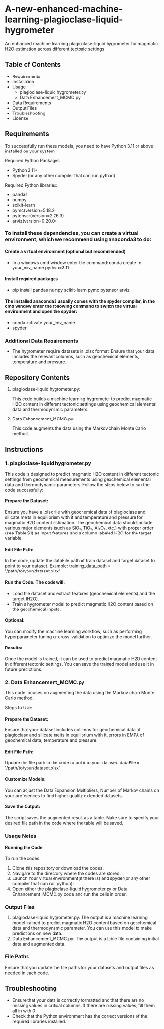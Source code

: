 # A-new-enhanced-machine-learning-plagioclase-liquid-hygrometer
An enhanced machine learning plagioclase-liquid hygrometer for magmatic H2O estimation across different tectonic settings
## Table of Contents
<ul>
<li>Requirements
<li>Installation
<li>Usage
<ul>
<li>plagioclase-liquid hygrometer.py</li>
<li>Data Enhancement_MCMC.py</li>
</ul>
</li>
<li>Data Requirements</li>
<li>Output Files</li>
<li>Troubleshooting</li>
<li>License</li>
</ul>

## Requirements

To successfully run these models, you need to have Python 3.11 or above installed on your system.

Required Python Packages
<ul>
<li>Python 3.11+
<li>Spyder (or any other compiler that can run python)
</li> 
</ul>

Required Python libraries:
<ul>
<li>pandas
<li>numpy
<li>scikit-learn
<li>pymc(version=5.18.2)
<li>pytensor(version=2.26.3)
<li>arviz(version=0.20.0)
  </li>
</ul>

### To install these dependencies, you can create a virtual environment, which we recommend using anaconda3 to do:

#### Create a virtual environment (optional but recommended)
<ul>
  <li>In a windows cmd window enter the command: conda create -n your_env_name python=3.11</li>
</ul>

#### Install required packages
<ul>
 <li>pip install pandas numpy scikit-learn pymc pytensor arviz</li>
</ul>

#### The installed anaconda3 usually comes with the spyder compiler, in the cmd window enter the following command to switch the virtual environment and open the spyder:

<ul>
  <li>conda activate your_env_name</li>
  <li>spyder</li>
</ul>

### Additional Data Requirements
<ul>
  <li>The hygrometer require datasets in .xlsx format. Ensure that your data includes the relevant columns, such as geochemical elements, temperature and pressure.</li>
</ul>

## Repository Contents
<ol>
<li>plagioclase-liquid hygrometer.py: </li>
<p>This code builds a machine learning hygrometer to predict magmatic H2O content in different tectonic settings using geochemical elemental data and thermodynamic parameters.</p>
<li>Data Enhancement_MCMC.py:</li> 
<p>This code augments the data using the Markov chain Monte Carlo method.</p>
</ol>

## Instructions
### 1. plagioclase-liquid hygrometer.py
This code is designed to predict magmatic H2O content in different tectonic settings from geochemical measurements using geochemical elemental data and thermodynamic parameters. Follow the steps below to run the code successfully:

#### Prepare the Dataset: 
<p>Ensure you have a .xlsx file with geochemical data of plagioclase and silicate melts in equilibrium with it and temperature and pressure for magmatic H2O content estimation. The geochemical data should include various major elements (such as SiO₂, TiO₂, Al₂O₃, etc.) with proper order (see Table S1) as input features and a column labeled H2O for the target variable. 

#### Edit File Path: 
<p>In the code, update the dataFile path of train dataset and target dataset to point to your dataset. Example: training_data_path = '/path/to/your/dataset.xlsx'</p>
  
#### Run the Code: The code will:
<ul>
  <li>Load the dataset and extract features (geochemical elements) and the target (H2O).</li>
  <li>Train a hygrometer model to predict magmatic H2O content based on the geochemical inputs.</li>
</ul>

#### Optional: 
You can modify the machine learning workflow, such as performing hyperparameter tuning or cross-validation to optimize the model further.

#### Results: 
Once the model is trained, it can be used to predict magmatic H2O content in different tectonic settings. You can save the trained model and use it in future predictions.

### 2. Data Enhancement_MCMC.py
<p>This code focuses on augmenting the data using the Markov chain Monte Carlo method. </p>

Steps to Use:
#### Prepare the Dataset: 
<p>Ensure that your dataset includes columns for geochemical data of plagioclase and silicate melts in equilibrium with it, 
 errors in EMPA of geochemical data, temperature and pressure.</p>

#### Edit File Path: 
Update the file path in the code to point to your dataset. dataFile = '/path/to/your/dataset.xlsx'

#### Customize Models: 
You can adjust the Data Expansion Multipliers, Number of Markov chains on your preferences to find higher quality extended datasets.

#### Save the Output: 
The script saves the augmented result as a table. Make sure to specify your desired file path in the code where the table will be saved.

### Usage Notes
#### Running the Code
To run the codes:
<ol>
<li>Clone this repository or download the codes.</li>
<li>Navigate to the directory where the codes are stored.</li>
<li>Launch Your virtual environment(if there is) and spyder(or any other compiler that can run python): </li>
<li>Open either the plagioclase-liquid hygrometer.py or Data Enhancement_MCMC.py code and run the cells in order.</li>
</ol>

### Output Files
<ol>
<li>plagioclase-liquid hygrometer.py: The output is a machine learning model trained to predict magmatic H2O content based on geochemical data and thermodynamic parameter. You can use this model to make predictions on new data.</li>
<li>Data Enhancement_MCMC.py: The output is a table file containing initial data and augmented data.</li>
</ol>

### File Paths
Ensure that you update the file paths for your datasets and output files as needed in each code. 

## Troubleshooting
<ul>
<li>Ensure that your data is correctly formatted and that there are no missing values in critical columns. If there are missing values, fill them all in with 0</li>
<li>Check that the Python environment has the correct versions of the required libraries installed.</li>
</ul>
